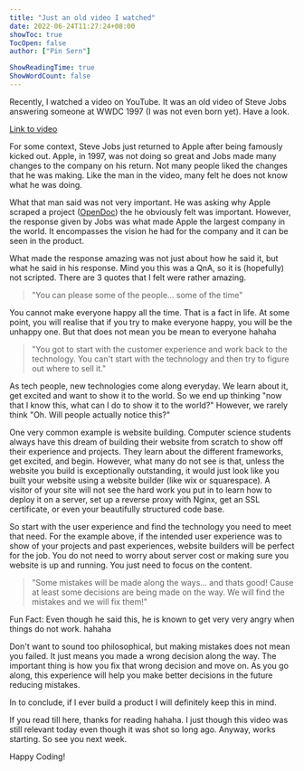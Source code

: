 ```yaml
---
title: "Just an old video I watched"
date: 2022-06-24T11:27:24+08:00
showToc: true
TocOpen: false
author: ["Pin Sern"]

ShowReadingTime: true
ShowWordCount: false
---
```


Recently, I watched a video on YouTube. It was an old video of Steve Jobs answering someone at WWDC 1997 (I was not even born yet). Have a look.

[Link to video](https://youtu.be/oeqPrUmVz-o)

For some context, Steve Jobs just returned to Apple after being famously kicked out. Apple, in 1997, was not doing so great and Jobs made many changes to the company on his return. Not many people liked the changes that he was making. Like the man in the video, many felt he does not know what he was doing.

What that man said was not very important. He was asking why Apple scraped a project ([OpenDoc](https://en.wikipedia.org/wiki/OpenDoc)) the he obviously felt was important. However, the response given by Jobs was what made Apple the largest company in the world. It encompasses the vision he had for the company and it can be seen in the product.

What made the response amazing was not just about how he said it, but what he said in his response. Mind you this was a QnA, so it is (hopefully) not scripted. There are 3 quotes that I felt were rather amazing.

> "You can please some of the people... some of the time"

You cannot make everyone happy all the time. That is a fact in life. At some point, you will realise that if you try to make everyone happy, you will be the unhappy one. But that does not mean you be mean to everyone hahaha

> "You got to start with the customer experience and work back to the technology. You can't start with the technology and then try to figure out where to sell it."

As tech people, new technologies come along everyday. We learn about it, get excited and want to show it to the world. So we end up thinking "now that I know this, what can I do to show it to the world?" However, we rarely think "Oh. Will people actually notice this?"

One very common example is website building. Computer science students always have this dream of building their website from scratch to show off their experience and projects. They learn about the different frameworks, get excited, and begin. However, what many do not see is that, unless the website you build is exceptionally outstanding, it would just look like you built your website using a website builder (like wix or squarespace). A visitor of your site will not see the hard work you put in to learn how to deploy it on a server, set up a reverse proxy with Nginx, get an SSL certificate, or even your beautifully structured code base.

So start with the user experience and find the technology you need to meet that need. For the example above, if the intended user experience was to show of your projects and past experiences, website builders will be perfect for the job. You do not need to worry about server cost or making sure you website is up and running. You just need to focus on the content.

> "Some mistakes will be made along the ways... and thats good! Cause at least some decisions are being made on the way. We will find the mistakes and we will fix them!"

Fun Fact: Even though he said this, he is known to get very very angry when things do not work. hahaha

Don't want to sound too philosophical, but making mistakes does not mean you failed. It just means you made a wrong decision along the way. The important thing is how you fix that wrong decision and move on. As you go along, this experience will help you make better decisions in the future reducing mistakes.

In to conclude, if I ever build a product I will definitely keep this in mind.

If you read till here, thanks for reading hahaha. I just though this video was still relevant today even though it was shot so long ago. Anyway, works starting. So see you next week.

Happy Coding!
